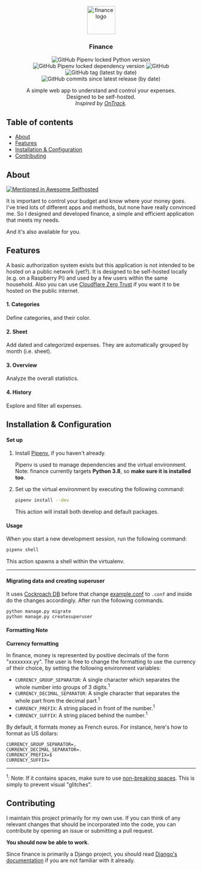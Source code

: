 <p align="center">
  <a href="https://github.com/student-finance/finance/">
    <img src="https://raw.githubusercontent.com/student-finance/finance/master/static/logo.png" alt="finance logo" height="75">
  </a>
</p>


<h3 align="center">Finance</h3>

<p align="center">
  <img src="https://img.shields.io/github/pipenv/locked/python-version/student-finance/finance" alt="GitHub Pipenv locked Python version">
  <img src="https://img.shields.io/github/pipenv/locked/dependency-version/student-finance/finance/django" alt="GitHub Pipenv locked dependency version">
  <img src="https://img.shields.io/github/license/student-finance/finance" alt="GitHub">
  <img src="https://img.shields.io/github/v/tag/student-finance/finance" alt="GitHub tag (latest by date)">
  <img src="https://img.shields.io/github/commits-since/student-finance/finance/v1.5.7" alt="GitHub commits since latest release (by date)">
</p>

<p align="center">
  A simple web app to understand and control your expenses.
  <br>
  Designed to be self-hosted.
  <br>
  <em>Inspired by <a href="https://github.com/inoda/ontrack">OnTrack</a>.</em>
</p>

## Table of contents
* [About](#about)
* [Features](#features)
* [Installation & Configuration](#installation--configuration)
* [Contributing](#contributing)




## About

[![Mentioned in Awesome Selfhosted](https://awesome.re/mentioned-badge.svg)](https://github.com/awesome-selfhosted/awesome-selfhosted)

It is important to control your budget and know where your money goes. I've tried lots of different apps and methods, but none have really convinced me. So I designed and developed finance, a simple and efficient application that meets my needs.

And it's also available for you.

## Features

A basic authorization system exists but this application is not intended to be hosted on a public network (yet?). It is designed to be self-hosted locally (e.g. on a Raspberry Pi) and used by a few users within the same household. Also you can use [Cloudflare Zero Trust](https://www.cloudflare.com/products/zero-trust/) if you want it to be hosted on the public internet.

#### 1. Categories

Define categories, and their color.


#### 2. Sheet

Add dated and categorized expenses. They are automatically grouped by month (i.e. sheet).

#### 3. Overview

Analyze the overall statistics.

#### 4. History

Explore and filter all expenses.

## Installation & Configuration

#### Set up

1. Install [Pipenv](https://pypi.org/project/pipenv/), if you haven't already.

   Pipenv is used to manage dependencies and the virtual environment.
   Note: finance currently targets **Python 3.8**, so **make sure it is installed too**.

2. Set up the virtual environment by executing the following command:

   ```bash
   pipenv install --dev
   ```

   This action will install both develop and default packages.

#### Usage

When you start a new development session, run the following command:

```bash
pipenv shell
```

This action spawns a shell within the virtualenv.


---

#### Migrating data and creating superuser

It uses [Cockroach DB](https://cockroachlabs.cloud/) before that change [example.conf](/blob/master/example.conf) to `.conf` and inside do the changes accordingly. After run the following commands.

```
python manage.py migrate
python manage.py createsuperuser
```

#### Formatting Note

   **Currency formatting**

   In finance, money is represented by positive decimals of the form "xxxxxxxx.yy". The user is free to change the formatting to use the currency of their choice, by setting the following environment variables:

   * `CURRENCY_GROUP_SEPARATOR`: A single character which separates the whole number into groups of 3 digits.<sup>1</sup>
   * `CURRENCY_DECIMAL_SEPARATOR`: A single character that separates the whole part from the decimal part.<sup>1</sup>
   * `CURRENCY_PREFIX`: A string placed in front of the number.<sup>1</sup>
   * `CURRENCY_SUFFIX`: A string placed behind the number.<sup>1</sup>

   By default, it formats money as French euros. For instance, here's how to format as US dollars:

   ```
   CURRENCY_GROUP_SEPARATOR=,
   CURRENCY_DECIMAL_SEPARATOR=.
   CURRENCY_PREFIX=$
   CURRENCY_SUFFIX=
   ```

   ---

   <sup>1</sup>: Note: If it contains spaces, make sure to use [non-breaking spaces](https://en.wikipedia.org/wiki/Non-breaking_space). This is simply to prevent visual "glitches".


## Contributing

I maintain this project primarily for my own use. If you can think of any relevant changes that should be incorporated into the code, you can contribute by opening an issue or submitting a pull request.


**You should now be able to work.**

Since finance is primarily a Django project, you should read [Django's documentation](https://docs.djangoproject.com/en/3.1/) if you are not familiar with it already.

